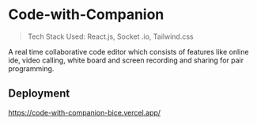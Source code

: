 
# Code-with-Companion

> Tech Stack Used: React.js, Socket .io, Tailwind.css

 A real time collaborative code editor which consists of features like online ide, video calling, white board and screen recording and sharing for pair programming.
## Deployment
https://code-with-companion-bice.vercel.app/




